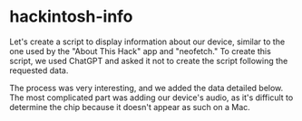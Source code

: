 # hackintosh-info


Let's create a script to display information about our device, similar to the one used by the "About This Hack" app and "neofetch." To create this script, we used ChatGPT and asked it not to create the script following the requested data.

The process was very interesting, and we added the data detailed below. The most complicated part was adding our device's audio, as it's difficult to determine the chip because it doesn't appear as such on a Mac.
